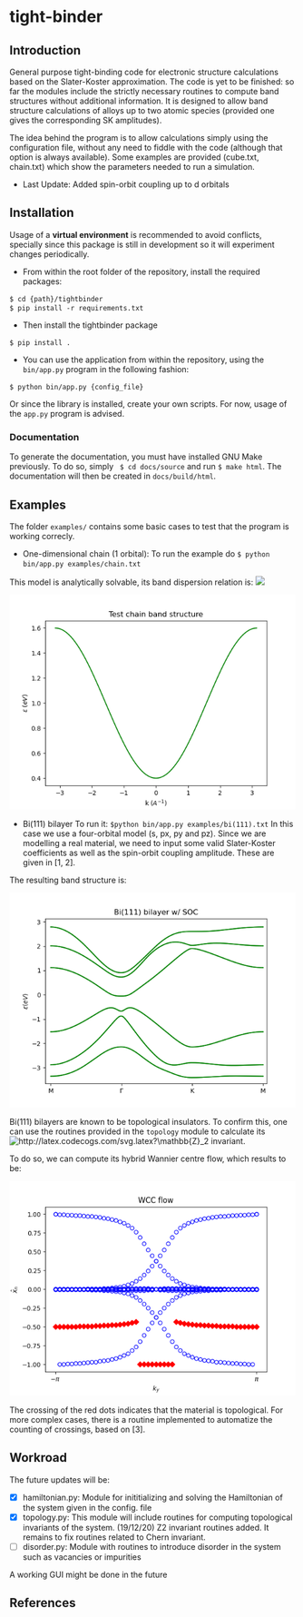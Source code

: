 # tight-binder
## Introduction
General purpose tight-binding code for electronic structure calculations based on the Slater-Koster approximation.
The code is yet to be finished: so far the modules include the strictly necessary routines to compute band structures
without additional information. 
It is designed to allow band structure calculations of alloys up to two atomic species (provided one gives the corresponding SK amplitudes).

The idea behind the program is to allow calculations simply using the configuration file, without any need to fiddle with the code (although that option is always available).
Some examples are provided (cube.txt, chain.txt) which show the parameters needed to run a simulation.

* Last Update: Added spin-orbit coupling up to d orbitals

## Installation
Usage of a **virtual environment** is recommended to avoid conflicts, specially since this package is still in development so
it will experiment changes periodically.

* From within the root folder of the repository, install the required packages:
```
$ cd {path}/tightbinder
$ pip install -r requirements.txt
```
* Then install the tightbinder package
``` 
$ pip install .
```
* You can use the application from within the repository, using the ```bin/app.py``` program in the following fashion:
``` 
$ python bin/app.py {config_file} 
```
Or since the library is installed, create your own scripts. For now, usage of the ```app.py``` program is advised.

### Documentation
To generate the documentation, you must have installed GNU Make previously. To do so, simply ``` $ cd docs/source``` and 
run ```$ make html```. The documentation will then be created in ```docs/build/html```.

## Examples
The folder ```examples/``` contains some basic cases to test that the program is working correcly.
* One-dimensional chain (1 orbital):
To run the example do ```$ python bin/app.py examples/chain.txt ```

This model is analytically solvable, its band dispersion relation is:
<img src="https://latex.codecogs.com/gif.latex?%5Cinline%20%5Cvarepsilon%28k%29%20%3D%20%5Cvarepsilon_0%20-%202t%5Ccos%28ka%29"/> 

![alt text](screenshots/test_chain_band.png)

* Bi(111) bilayer
To run it: ```$python bin/app.py examples/bi(111).txt```
In this case we use a four-orbital model (s, px, py and pz). Since we are modelling a real material, we need to input some valid Slater-Koster coefficients as well as the spin-orbit coupling amplitude. These are given in [1, 2].

The resulting band structure is:

![alt text](screenshots/bi(111)_w_soc.png)

Bi(111) bilayers are known to be topological insulators. To confirm this, one can use the routines provided in the ```topology``` module to calculate its 
<img src="http://latex.codecogs.com/svg.latex?\mathbb{Z}_2" title="http://latex.codecogs.com/svg.latex?\mathbb{Z}_2"/> invariant.

To do so, we can compute its hybrid Wannier centre flow, which results to be:

![alt text](screenshots/wcc_flow_bi(111).png)

The crossing of the red dots indicates that the material is topological. For more complex cases, there is a routine implemented to automatize the counting of crossings, based on [3].

## Workroad
The future updates will be:
- [x] hamiltonian.py: Module for inititializing and solving the Hamiltonian of the system given in the config. file
- [x] topology.py: This module will include routines for computing topological invariants of the system.
  (19/12/20) Z2 invariant routines added. It remains to fix routines related to Chern invariant.
- [ ] disorder.py: Module with routines to introduce disorder in the system such as vacancies or impurities

A working GUI might be done in the future

## References



